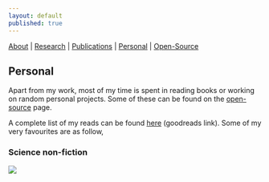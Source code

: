 ```yaml
---
layout: default
published: true
---
```


[About](/)   |   [Research](/projects.html)   |    [Publications](/pubs.html)   |   [Personal](/personal.html)   |   [Open-Source](/prog.html)

## Personal
Apart from my work, most of my time is spent in reading books or working on random personal projects. Some of these can be found on the [open-source](/prog.html) page.

A complete list of my reads can be found [here](https://www.goodreads.com/review/list/55810171?shelf=read) (goodreads link). Some of my very favourites are as follow,

### Science non-fiction
![]({{site.baseurl}}/https://images-na.ssl-images-amazon.com/images/I/61x9qySMjzL.jpg)
